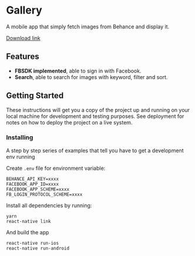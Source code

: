 # Gallery
A mobile app that simply fetch images from Behance and display it.

[Download link](https://drive.google.com/open?id=1jpr5R7eeMPjfY3h1PADRy5glLuDcq2Hk)

## Features
* __FBSDK implemented__, able to sign in with Facebook.
* __Search__, able to search for images with keyword, filter and sort.

## Getting Started
These instructions will get you a copy of the project up and running on your local machine for development and testing purposes. See deployment for notes on how to deploy the project on a live system.

### Installing

A step by step series of examples that tell you have to get a development env running

Create `.env` file for environment variable:

```
BEHANCE_API_KEY=xxxx
FACEBOOK_APP_ID=xxxx
FACEBOOK_APP_SCHEME=xxxx
FB_LOGIN_PROTOCOL_SCHEME=xxxx
```


Install all dependencies by running:

```
yarn
react-native link
```

And build the app

```
react-native run-ios
react-native run-android
```

